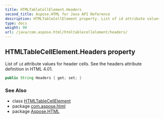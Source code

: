 ```yaml
---
title: HTMLTableCellElement.Headers
second_title: Aspose.HTML for Java API Reference
description: HTMLTableCellElement property. List of id attribute values for header cells. See the headers attribute definition in HTML 4.01
type: docs
weight: 90
url: /java/com.aspose.html/htmltablecellelement/headers/
---
```

## HTMLTableCellElement.Headers property

List of `id` attribute values for header cells. See the headers attribute definition in HTML 4.01.

```java
public String Headers { get; set; }
```

### See Also

* class [HTMLTableCellElement](../)
* package [com.aspose.html](../../htmltablecellelement/)
* package [Aspose.HTML](../../../)
